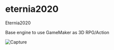# eternia2020
Eternia2020

Base engine to use GameMaker as 3D RPG/Action

![Capture](https://imgur.com/2T23j9u)
